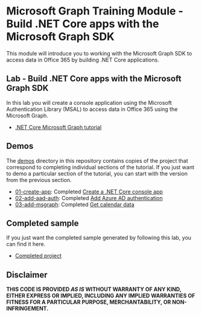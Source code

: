 # Microsoft Graph Training Module - Build .NET Core apps with the Microsoft Graph SDK

This module will introduce you to working with the Microsoft Graph SDK to access data in Office 365 by building .NET Core applications.

## Lab - Build .NET Core apps with the Microsoft Graph SDK

In this lab you will create a console application using the Microsoft Authentication Library (MSAL) to access data in Office 365 using the Microsoft Graph.

- [.NET Core Microsoft Graph tutorial](https://docs.microsoft.com/graph/tutorials/dotnet-core)

## Demos

The [demos](./demos) directory in this repository contains copies of the project that correspond to completing individual sections of the tutorial. If you just want to demo a particular section of the tutorial, you can start with the version from the previous section.

- [01-create-app](demos/01-create-app): Completed [Create a .NET Core console app](https://docs.microsoft.com/graph/tutorials/dotnet-core?tutorial-step=1)
- [02-add-aad-auth](demos/02-add-aad-auth): Completed [Add Azure AD authentication](https://docs.microsoft.com/graph/tutorials/dotnet-core?tutorial-step=3)
- [03-add-msgraph](demos/03-add-msgraph): Completed [Get calendar data](https://docs.microsoft.com/graph/tutorials/dotnet-core?tutorial-step=4)

## Completed sample

If you just want the completed sample generated by following this lab, you can find it here.

- [Completed project](demos/03-add-msgraph)

## Disclaimer

**THIS CODE IS PROVIDED _AS IS_ WITHOUT WARRANTY OF ANY KIND, EITHER EXPRESS OR IMPLIED, INCLUDING ANY IMPLIED WARRANTIES OF FITNESS FOR A PARTICULAR PURPOSE, MERCHANTABILITY, OR NON-INFRINGEMENT.**
